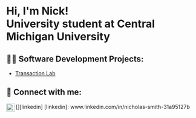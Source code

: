 <h1>Hi, I'm Nick!<br>
University student at Central Michigan University</h1>

<h2>👨‍💻 Software Development Projects:</h2>

- [Transaction Lab](https://github.com/nick-s11/Transaction-Simulator-lab)</b>
  
<h2> 🤳 Connect with me:</h2>
[<img align="left" alt="JoshMadakor | LinkedIn" width="22px" src="https://cdn.jsdelivr.net/npm/simple-icons@v3/icons/linkedin.svg" />][linkedin]
[linkedin]: www.linkedin.com/in/nicholas-smith-31a95127b
